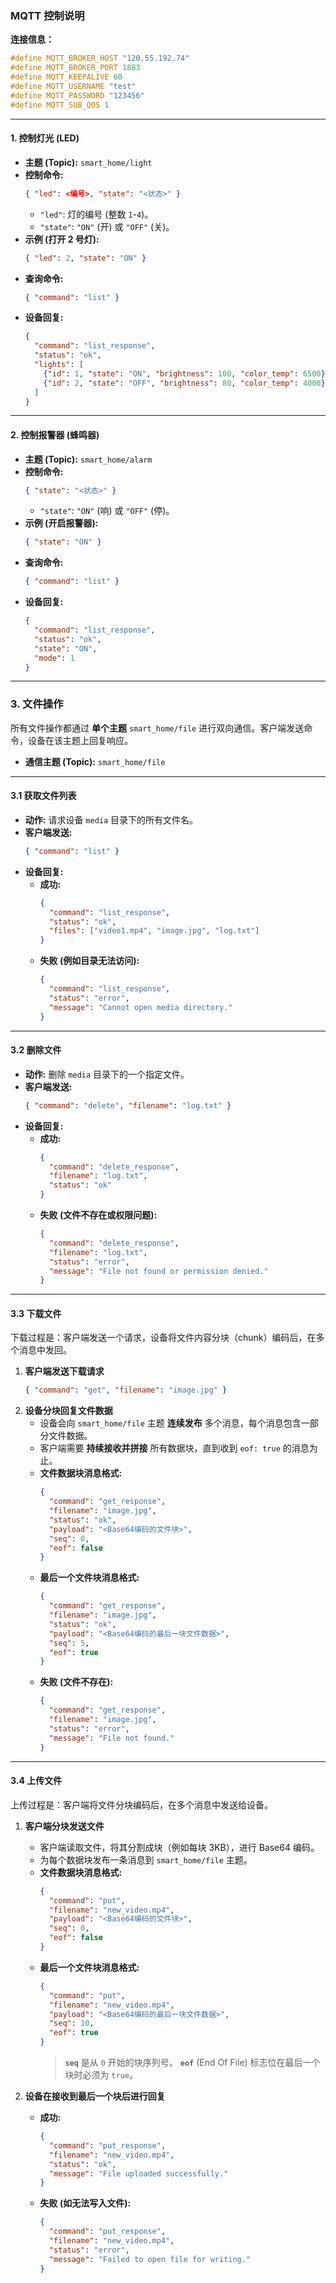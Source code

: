 ### **MQTT 控制说明**

**连接信息：**

```c
#define MQTT_BROKER_HOST "120.55.192.74"
#define MQTT_BROKER_PORT 1883
#define MQTT_KEEPALIVE 60
#define MQTT_USERNAME "test"
#define MQTT_PASSWORD "123456"
#define MQTT_SUB_QOS 1
```

---

#### **1. 控制灯光 (LED)**

- **主题 (Topic):** `smart_home/light`
- **控制命令:**
  ```json
  { "led": <编号>, "state": "<状态>" }
  ```
  - `"led"`: 灯的编号 (整数 `1`-`4`)。
  - `"state"`: `"ON"` (开) 或 `"OFF"` (关)。
- **示例 (打开 2 号灯):**
  ```json
  { "led": 2, "state": "ON" }
  ```
- **查询命令:**
  ```json
  { "command": "list" }
  ```
- **设备回复:**
  ```json
  {
    "command": "list_response",
    "status": "ok",
    "lights": [
      {"id": 1, "state": "ON", "brightness": 100, "color_temp": 6500},
      {"id": 2, "state": "OFF", "brightness": 80, "color_temp": 4000}
    ]
  }
  ```

---

#### **2. 控制报警器 (蜂鸣器)**

- **主题 (Topic):** `smart_home/alarm`
- **控制命令:**
  ```json
  { "state": "<状态>" }
  ```
  - `"state"`: `"ON"` (响) 或 `"OFF"` (停)。
- **示例 (开启报警器):**
  ```json
  { "state": "ON" }
  ```
- **查询命令:**
  ```json
  { "command": "list" }
  ```
- **设备回复:**
  ```json
  {
    "command": "list_response",
    "status": "ok",
    "state": "ON",
    "mode": 1
  }
  ```

---

### **3. 文件操作**

所有文件操作都通过 **单个主题** `smart_home/file` 进行双向通信。客户端发送命令，设备在该主题上回复响应。

- **通信主题 (Topic):** `smart_home/file`

---

#### **3.1 获取文件列表**

- **动作:** 请求设备 `media` 目录下的所有文件名。
- **客户端发送:**
  ```json
  { "command": "list" }
  ```
- **设备回复:**
  - **成功:**
    ```json
    {
      "command": "list_response",
      "status": "ok",
      "files": ["video1.mp4", "image.jpg", "log.txt"]
    }
    ```
  - **失败 (例如目录无法访问):**
    ```json
    {
      "command": "list_response",
      "status": "error",
      "message": "Cannot open media directory."
    }
    ```

---

#### **3.2 删除文件**

- **动作:** 删除 `media` 目录下的一个指定文件。
- **客户端发送:**
  ```json
  { "command": "delete", "filename": "log.txt" }
  ```
- **设备回复:**
  - **成功:**
    ```json
    {
      "command": "delete_response",
      "filename": "log.txt",
      "status": "ok"
    }
    ```
  - **失败 (文件不存在或权限问题):**
    ```json
    {
      "command": "delete_response",
      "filename": "log.txt",
      "status": "error",
      "message": "File not found or permission denied."
    }
    ```

---

#### **3.3 下载文件**

下载过程是：客户端发送一个请求，设备将文件内容分块（chunk）编码后，在多个消息中发回。

1.  **客户端发送下载请求**
    ```json
    { "command": "get", "filename": "image.jpg" }
    ```
2.  **设备分块回复文件数据**
    - 设备会向 `smart_home/file` 主题 **连续发布** 多个消息，每个消息包含一部分文件数据。
    - 客户端需要 **持续接收并拼接** 所有数据块，直到收到 `eof: true` 的消息为止。
    - **文件数据块消息格式:**
      ```json
      {
        "command": "get_response",
        "filename": "image.jpg",
        "status": "ok",
        "payload": "<Base64编码的文件块>",
        "seq": 0,
        "eof": false
      }
      ```
    - **最后一个文件块消息格式:**
      ```json
      {
        "command": "get_response",
        "filename": "image.jpg",
        "status": "ok",
        "payload": "<Base64编码的最后一块文件数据>",
        "seq": 5,
        "eof": true
      }
      ```
    - **失败 (文件不存在):**
      ```json
      {
        "command": "get_response",
        "filename": "image.jpg",
        "status": "error",
        "message": "File not found."
      }
      ```

---

#### **3.4 上传文件**

上传过程是：客户端将文件分块编码后，在多个消息中发送给设备。

1.  **客户端分块发送文件**

    - 客户端读取文件，将其分割成块（例如每块 3KB），进行 Base64 编码。
    - 为每个数据块发布一条消息到 `smart_home/file` 主题。
    - **文件数据块消息格式:**
      ```json
      {
        "command": "put",
        "filename": "new_video.mp4",
        "payload": "<Base64编码的文件块>",
        "seq": 0,
        "eof": false
      }
      ```
    - **最后一个文件块消息格式:**
      ```json
      {
        "command": "put",
        "filename": "new_video.mp4",
        "payload": "<Base64编码的最后一块文件数据>",
        "seq": 10,
        "eof": true
      }
      ```
      > **`seq`** 是从 `0` 开始的块序列号。
      > **`eof`** (End Of File) 标志位在最后一个块时必须为 `true`。

2.  **设备在接收到最后一个块后进行回复**
    - **成功:**
      ```json
      {
        "command": "put_response",
        "filename": "new_video.mp4",
        "status": "ok",
        "message": "File uploaded successfully."
      }
      ```
    - **失败 (如无法写入文件):**
      ```json
      {
        "command": "put_response",
        "filename": "new_video.mp4",
        "status": "error",
        "message": "Failed to open file for writing."
      }
      ```
